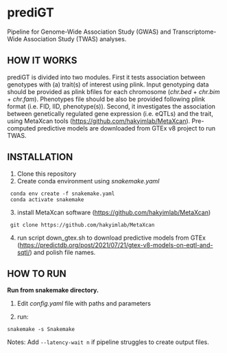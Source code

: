 # prediGT

Pipeline for Genome-Wide Association Study (GWAS) and Transcriptome-Wide Association Study (TWAS) analyses. 

## HOW IT WORKS
prediGT is divided into two modules. 
First it tests association between genotypes with (a) trait(s) of interest using plink. Input genotyping data should be provided as plink bfiles for each chromosome (*chr.bed* + *chr.bim* + *chr.fam*). Phenotypes file should be also be provided following plink format (i.e. FID, IID, phenotype(s)).
Second, it investigates the association between genetically regulated gene expression (i.e. eQTLs) and the trait, using MetaXcan tools (https://github.com/hakyimlab/MetaXcan). Pre-computed predictive models are downloaded from GTEx v8 project to run TWAS.

## INSTALLATION
1. Clone this repository
2. Create conda environment using *snakemake.yaml*
```
 conda env create -f snakemake.yaml
 conda activate snakemake 
```

3. install MetaXcan software (https://github.com/hakyimlab/MetaXcan) 
```
 git clone https://github.com/hakyimlab/MetaXcan
```
4. run script down_gtex.sh to download predictive models from GTEx (https://predictdb.org/post/2021/07/21/gtex-v8-models-on-eqtl-and-sqtl/) and polish file names.

## HOW TO RUN
**Run from snakemake directory.**
1. Edit *config.yaml* file with paths and parameters 

2. run:
```
snakemake -s Snakemake 
```

Notes:
Add ``` --latency-wait n ``` if pipeline struggles to create output files.


